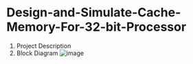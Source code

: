 # Design-and-Simulate-Cache-Memory-For-32-bit-Processor
1. Project Description
2. Block Diagram
![image](https://github.com/user-attachments/assets/6f3d5263-4444-4830-b57f-4a0f7ba56eb0)
